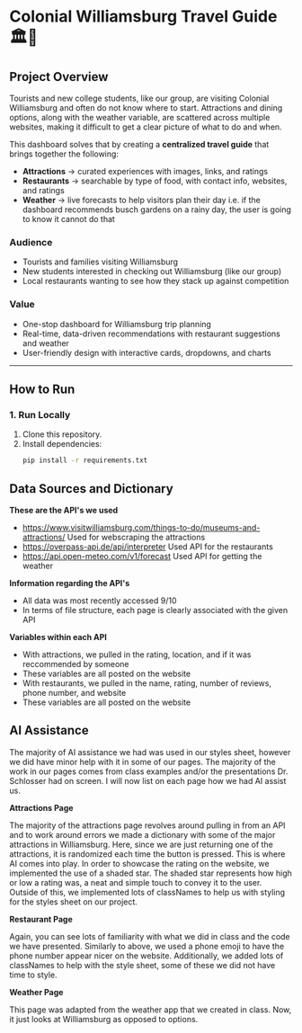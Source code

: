 # Colonial Williamsburg Travel Guide 🏛️🌳

## Project Overview
Tourists and new college students, like our group, are visiting Colonial Williamsburg and often do not know where to start. Attractions and dining options, along with the weather variable, are scattered across multiple websites, making it difficult to get a clear picture of what to do and when.  

This dashboard solves that by creating a **centralized travel guide** that brings together the following:
- **Attractions** → curated experiences with images, links, and ratings  
- **Restaurants** → searchable by type of food, with contact info, websites, and ratings  
- **Weather** → live forecasts to help visitors plan their day i.e. if the dashboard recommends busch gardens on a rainy day, the user is going to know it cannot do that 

###  Audience
- Tourists and families visiting  Williamsburg
- New students interested in checking out Williamsburg (like our group)
- Local restaurants wanting to see how they stack up against competition

### Value
- One-stop dashboard for Williamsburg trip planning  
- Real-time, data-driven recommendations with restaurant suggestions and weather 
- User-friendly design with interactive cards, dropdowns, and charts  
---

##  How to Run

### 1. Run Locally
1. Clone this repository.  
2. Install dependencies:  
   ```bash
   pip install -r requirements.txt

## Data Sources and Dictionary
**These are the API's we used**
- https://www.visitwilliamsburg.com/things-to-do/museums-and-attractions/
Used for webscraping the attractions
- https://overpass-api.de/api/interpreter
Used API for the restaurants 
- https://api.open-meteo.com/v1/forecast
Used API for getting the weather

**Information regarding the API's**
- All data was most recently accessed 9/10
- In terms of file structure, each page is clearly associated with the given API

**Variables within each API** 
- With attractions, we pulled in the rating, location, and if it was reccommended by someone
- These variables are all posted on the website
- With restaurants, we pulled in the name, rating, number of reviews, phone number, and website
- These variables are all posted on the website

## AI Assistance 
   The majority of AI assistance we had was used in our styles sheet, however we did have minor help with it in some of our pages. The majority of the work in our pages comes from class examples and/or the presentations Dr. Schlosser had on screen. I will now list on each page how we had AI assist us.

**Attractions Page**

The majority of the attractions page revolves around pulling in from an API and to work around errors we made a dictionary with some of the major attractions in Williamsburg. Here, since we are just returning one of the attractions, it is randomized each time the button is pressed. This is where AI comes into play. In order to showcase the rating on the website, we implemented the use of a shaded star. The shaded star represents how high or low a rating was, a neat and simple touch to convey it to the user. Outside of this, we implemented lots of classNames to help us with styling for the styles sheet on our project. 

**Restaurant Page**

Again, you can see lots of familiarity with what we did in class and the code we have presented. Similarly to above, we used a phone emoji to have the phone number appear nicer on the website. Additionally, we added lots of classNames to help with the style sheet, some of these we did not have time to style. 

**Weather Page**

This page was adapted from the weather app that we created in class. Now, it just looks at Williamsburg as opposed to options. 
